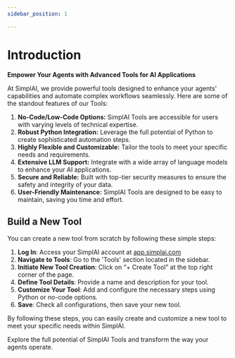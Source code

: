 ```yaml
---
sidebar_position: 1

---
```

# Introduction

**Empower Your Agents with Advanced Tools for AI Applications**

At SimplAI, we provide powerful tools designed to enhance your agents' capabilities and automate complex workflows seamlessly. Here are some of the standout features of our Tools:

1. **No-Code/Low-Code Options:** SimplAI Tools are accessible for users with varying levels of technical expertise.
2. **Robust Python Integration:** Leverage the full potential of Python to create sophisticated automation steps.
3. **Highly Flexible and Customizable:** Tailor the tools to meet your specific needs and requirements.
4. **Extensive LLM Support:** Integrate with a wide array of language models to enhance your AI applications.
5. **Secure and Reliable:** Built with top-tier security measures to ensure the safety and integrity of your data.
6. **User-Friendly Maintenance:** SimplAI Tools are designed to be easy to maintain, saving you time and effort.

## **Build a New Tool**

You can create a new tool from scratch by following these simple steps:

1. **Log In**: Access your SimplAI account at [app.simplai.com](https://app.simplai.ai/)
2. **Navigate to Tools**: Go to the 'Tools' section located in the sidebar.
3. **Initiate New Tool Creation**: Click on “+ Create Tool” at the top right corner of the page.
4. **Define Tool Details**: Provide a name and description for your tool.
5. **Customize Your Tool**: Add and configure the necessary steps using Python or no-code options.
6. **Save**: Check all configurations, then save your new tool.

By following these steps, you can easily create and customize a new tool to meet your specific needs within SimplAI.

Explore the full potential of SimplAI Tools and transform the way your agents operate.